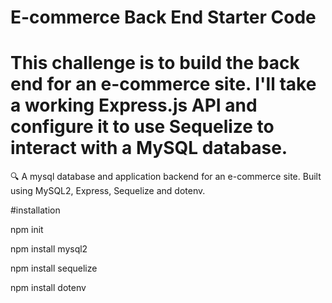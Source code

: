 # E-commerce Back End Starter Code

# This challenge is to build the back end for an e-commerce site. I'll take a working Express.js API and configure it to use Sequelize to interact with a MySQL database.

🔍 A mysql database and application backend for an e-commerce site. Built using MySQL2, Express, Sequelize and dotenv.

#installation

npm init

npm install mysql2

npm install sequelize

npm install dotenv

